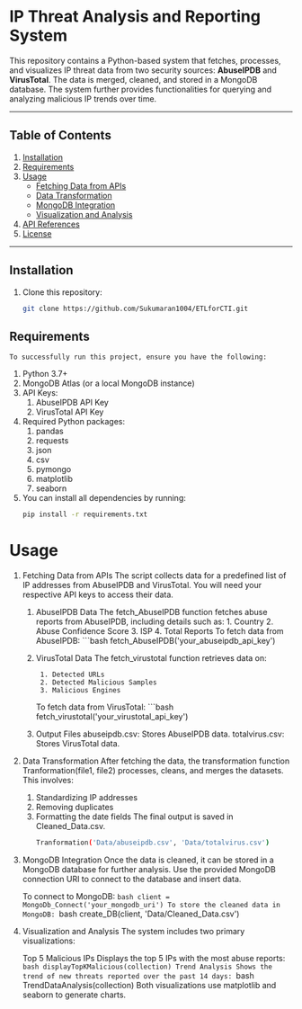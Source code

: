 # IP Threat Analysis and Reporting System

This repository contains a Python-based system that fetches, processes, and visualizes IP threat data from two security sources: **AbuseIPDB** and **VirusTotal**. The data is merged, cleaned, and stored in a MongoDB database. The system further provides functionalities for querying and analyzing malicious IP trends over time.

---

## Table of Contents

1. [Installation](#installation)
2. [Requirements](#requirements)
3. [Usage](#usage)
   - [Fetching Data from APIs](#fetching-data-from-apis)
   - [Data Transformation](#data-transformation)
   - [MongoDB Integration](#mongodb-integration)
   - [Visualization and Analysis](#visualization-and-analysis)
4. [API References](#api-references)
5. [License](#license)

---

## Installation

1. Clone this repository:
   ```bash
   git clone https://github.com/Sukumaran1004/ETLforCTI.git

## Requirements
    To successfully run this project, ensure you have the following:

1. Python 3.7+
2. MongoDB Atlas (or a local MongoDB instance)
3. API Keys:
    1. AbuseIPDB API Key
    2. VirusTotal API Key
4. Required Python packages:
    1. pandas
    2. requests
    3. json
    4. csv
    5. pymongo
    6. matplotlib
    7. seaborn
5. You can install all dependencies by running:
    ```bash
    pip install -r requirements.txt


# Usage
1. Fetching Data from APIs
    The script collects data for a predefined list of IP addresses from AbuseIPDB and VirusTotal. You will need your respective API keys to access their data.

    1. AbuseIPDB Data
        The fetch_AbuseIPDB function fetches abuse reports from AbuseIPDB, including details such as:
            1. Country
            2. Abuse Confidence Score
            3. ISP
            4. Total Reports
        To fetch data from AbuseIPDB:
            ```bash
            fetch_AbuseIPDB('your_abuseipdb_api_key')
    2. VirusTotal Data
        The fetch_virustotal function retrieves data on:

            1. Detected URLs
            2. Detected Malicious Samples
            3. Malicious Engines
        To fetch data from VirusTotal:
            ```bash
            fetch_virustotal('your_virustotal_api_key')
    3. Output Files
        abuseipdb.csv: Stores AbuseIPDB data.
        totalvirus.csv: Stores VirusTotal data.

2. Data Transformation
    After fetching the data, the transformation function Tranformation(file1, file2) processes, cleans, and merges the datasets. This involves:
    1. Standardizing IP addresses
    2. Removing duplicates
    3. Formatting the date fields
    The final output is saved in Cleaned_Data.csv.
        ```bash
        Tranformation('Data/abuseipdb.csv', 'Data/totalvirus.csv')
3. MongoDB Integration
    Once the data is cleaned, it can be stored in a MongoDB database for further analysis. Use the provided MongoDB connection URI to connect to the database and insert data.

    To connect to MongoDB:
        ```bash
        client = MongoDb_Connect('your_mongodb_uri')
    To store the cleaned data in MongoDB:
        ```bash
        create_DB(client, 'Data/Cleaned_Data.csv')
4. Visualization and Analysis
    The system includes two primary visualizations:

    Top 5 Malicious IPs
    Displays the top 5 IPs with the most abuse reports:
        ```bash
         displayTopKMalicious(collection)
    Trend Analysis
    Shows the trend of new threats reported over the past 14 days:
        ```bash
        TrendDataAnalysis(collection)
Both visualizations use matplotlib and seaborn to generate charts.
